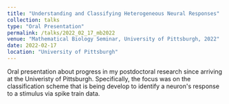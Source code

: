 ```yaml
---
title: "Understanding and Classifying Heterogeneous Neural Responses"
collection: talks
type: "Oral Presentation"
permalink: /talks/2022_02_17_mb2022
venue: "Mathematical Biology Seminar, University of Pittsburgh, 2022"
date: 2022-02-17
location: "University of Pittsburgh"
---
```


Oral presentation about progress in my postdoctoral research since arriving at the Univeristy of Pittsburgh. Specifically, the focus was on the classification scheme that is being develop to identify a neuron's response to a stimulus via spike train data.
